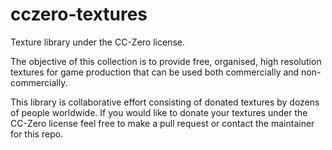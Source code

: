 # cczero-textures
Texture library under the CC-Zero license.

The objective of this collection is to provide free, organised, high 
resolution textures for game production that can be used both 
commercially and non-commercially.

This library is collaborative effort consisting of donated textures by 
dozens of people worldwide. If you would like to donate your textures
under the CC-Zero license feel free to make a pull request or contact
the maintainer for this repo.